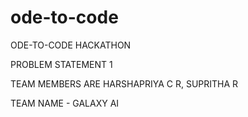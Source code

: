 # ode-to-code
ODE-TO-CODE HACKATHON

PROBLEM STATEMENT 1

TEAM MEMBERS ARE HARSHAPRIYA C R, SUPRITHA R

TEAM NAME - GALAXY AI
